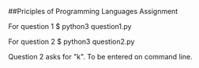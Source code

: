 ##Priciples of Programming Languages Assignment

For question 1
$ python3 question1.py

For question 2
$ python3 question2.py

Question 2 asks for "k". To be entered on command line.


